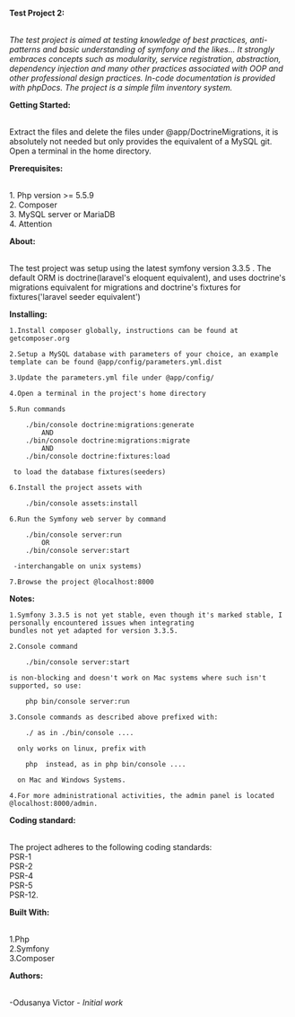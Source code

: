 <b>Test Project 2:</b><br><br>
	<p><i>The test project is aimed at testing knowledge of best practices, anti-patterns and basic understanding
	of symfony and the likes... It strongly embraces concepts such as modularity, service registration, abstraction,
	dependency injection and many other practices associated with OOP and other professional design practices.
	In-code documentation is provided with phpDocs.
	The project is a simple film inventory system.</i></p>

<b>Getting Started:</b><br><br>
	</p>Extract the files and delete the files under @app/DoctrineMigrations, it is absolutely not needed but only provides
	the equivalent of a MySQL git. Open a terminal in the home directory.</p>

<b>Prerequisites:</b><br><br>
	<p>1. Php version >= 5.5.9 <br>
	2. Composer <br>
	3. MySQL server or MariaDB <br>
	4. Attention <br></p>



<b>About:</b><br><br>
	<p>The test project was setup using the latest symfony version 3.3.5 .
	The default ORM is doctrine(laravel's eloquent equivalent), and uses doctrine's
	migrations equivalent for migrations and doctrine's fixtures for fixtures('laravel seeder equivalent')</p>

<b>Installing:</b>

	1.Install composer globally, instructions can be found at getcomposer.org

	2.Setup a MySQL database with parameters of your choice, an example template can be found @app/config/parameters.yml.dist

	3.Update the parameters.yml file under @app/config/

	4.Open a terminal in the project's home directory

	5.Run commands

		./bin/console doctrine:migrations:generate
			AND
		./bin/console doctrine:migrations:migrate
			AND
		./bin/console doctrine:fixtures:load

	 to load the database fixtures(seeders)

	6.Install the project assets with

		./bin/console assets:install

	6.Run the Symfony web server by command

		./bin/console server:run
		 	OR
		./bin/console server:start

	 -interchangable on unix systems)

	7.Browse the project @localhost:8000


<b>Notes:</b>
	
	1.Symfony 3.3.5 is not yet stable, even though it's marked stable, I personally encountered issues when integrating
	bundles not yet adapted for version 3.3.5.
	
	2.Console command

		./bin/console server:start

	is non-blocking and doesn't work on Mac systems where such isn't supported, so use:

		php bin/console server:run

	3.Console commands as described above prefixed with:

		./ as in ./bin/console ....

	  only works on linux, prefix with

	  	php  instead, as in php bin/console ....

	  on Mac and Windows Systems.

	4.For more administrational activities, the admin panel is located @localhost:8000/admin.

<b>Coding standard:</b><br><br>
	<p>The project adheres to the following coding standards:<br>
		PSR-1<br>
		PSR-2<br>
		PSR-4<br>
		PSR-5<br>
		PSR-12.<br></p>

<b>Built With:</b><br><br>
	<p>1.Php<br>
	2.Symfony<br>
	3.Composer<br></p>

<b>Authors:</b><br><br>
	<p>-Odusanya Victor -	<i>Initial work</i></p>
